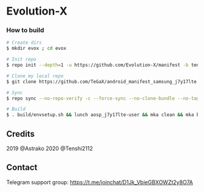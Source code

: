 # Evolution-X

### How to build ###

```bash
# Create dirs
$ mkdir evox ; cd evox

# Init repo
$ repo init --depth=1 -u https://github.com/Evolution-X/manifest -b ten

# Clone my local repo
$ git clone https://github.com/TeGaX/android_manifest_samsung_j7y17lte.git -b evox .repo/local_manifests

# Sync
$ repo sync --no-repo-verify -c --force-sync --no-clone-bundle --no-tags --optimized-fetch --prune -j`nproc`

# Build
$ . build/envsetup.sh && lunch aosp_j7y17lte-user && mka clean && mka bacon -j$(nproc --all)`
```

## Credits
2019 @Astrako
2020 @Tenshi2112

## Contact
Telegram support group: https://t.me/joinchat/D1Jk_VbieGBXOWZt2y8O7A

